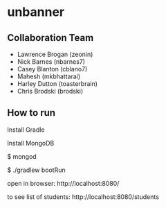 # unbanner

## Collaboration Team

* Lawrence Brogan (zeonin)
* Nick Barnes (nbarnes7)
* Casey Blanton (cblano7)
* Mahesh (mkbhattarai)
* Harley Dutton (toasterbrain)
* Chris Brodski (brodski)

## How to run

Install Gradle

Install MongoDB

$ mongod

$ ./gradlew bootRun 

open in browser:
http://localhost:8080/

to see list of students:
http://localhost:8080/students
